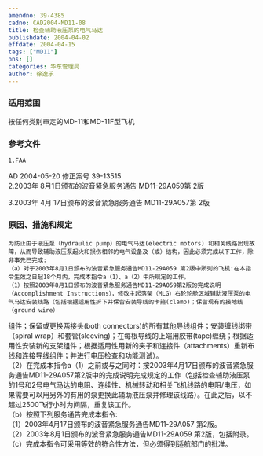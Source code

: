 ```yaml
---
amendno: 39-4385  
cadno: CAD2004-MD11-08  
title: 检查辅助液压泵的电气马达  
publishdate: 2004-04-02  
effdate: 2004-04-15  
tags: ["MD11"]  
pns: []  
categories: 华东管理局  
author: 徐逸乐  
---
```

  
### 适用范围  
按任何类别审定的MD-11和MD-11F型飞机  
  
<!--more-->  
### 参考文件  
    1.FAA  
AD 2004-05-20    修正案号 39-13515  
2.2003年 8月1日颁布的波音紧急服务通告 MD11-29A059第 2版  
  
 3.2003年 4月 17日颁布的波音紧急服务通告 MD11-29A057第 2版  
  
### 原因、措施和规定  
    为防止由于液压泵（hydraulic pump）的电气马达(electric motors) 和相关线路出现故障，从而导致辅助液压泵起火和损伤相邻的电气设备及（或）结构，因此必须完成以下工作，除非事先已完成:  
    （a）对于2003年8月1日颁布的波音紧急服务通告MD11-29A059 第2版中所列的飞机:在本指令生效之日起18个月内，完成本指令a（1）、a（2）中所规定的工作。  
    （1）按照2003年8月1日颁布的波音紧急服务通告MD11-29A059第2版的完成说明（Accomplishment Instructions），修改主起落架（MLG）右轮轮舱区域辅助液压泵的电气马达安装线路（包括根据适用性拆下并保留安装导线的卡箍(clamp)；保留现有的接地线（ground wire）  
  
      
组件；保留或更换两接头(both connectors)的所有其他导线组件；安装缠线绑带（spiral wrap）和套管(sleeving)；在每根导线的上端用胶带(tape)缠绕；根据适用性安装新的支架组件；根据适用性用新的夹子和连接件（attachments）重新布线和连接导线组件；并进行电压检查和功能测试）。  
    （2）在完成本指令a（1）之前或与之同时：按2003年4月17日颁布的波音紧急服务通告MD11-29A057第2版中的完成说明完成规定的工作（包括检查辅助液压泵的1号和2号电气马达的电阻、连续性、机械转动和相关飞机线路的电阻/电压，如果需要可以用另外的有用的泵更换此辅助液压泵并修理该线路）。在此之后，以不超过2500飞行小时为间隔，重复该工作。  
（b）按照下列服务通告完成本指令:  
    （1）2003年4月17日颁布的波音紧急服务通告MD11-29A057 第2版。  
    （2）2003年8月1日颁布的波音紧急服务通告MD11-29A059 第2版，包括附录。  
    （c）完成本指令可采用等效的符合性方法，但必须得到适航部门的批准。  
  
